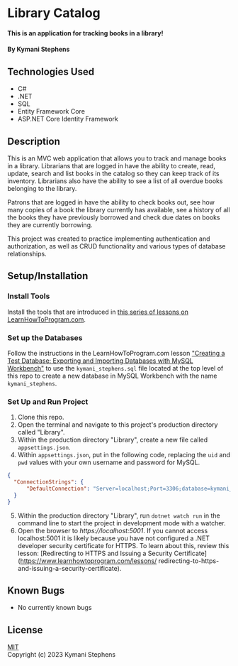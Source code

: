 # Library Catalog

#### This is an application for tracking books in a library!

#### By Kymani Stephens

## Technologies Used

* C#
* .NET
* SQL
* Entity Framework Core
* ASP.NET Core Identity Framework

## Description

This is an MVC web application that allows you to track and manage books in a library. Librarians that are logged in have the ability to create, read, update, search and list books in the catalog so they can keep track of its inventory. Librarians also have the ability to see a list of all overdue books belonging to the library.

Patrons that are logged in have the ability to check books out, see how many copies of a book the library currently has available, see a history of all the books they have previously borrowed and check due dates on books they are currently borrowing. 

This project was created to practice implementing authentication and authorization, as well as CRUD functionality and various types of database relationships.

## Setup/Installation

### Install Tools

Install the tools that are introduced in [this series of lessons on LearnHowToProgram.com](https://www.learnhowtoprogram.com/c-and-net/getting-started-with-c).

### Set up the Databases

Follow the instructions in the LearnHowToProgram.com lesson ["Creating a Test Database: Exporting and Importing Databases with MySQL Workbench"](https://www.learnhowtoprogram.com/c-and-net/database-basics/creating-a-test-database-exporting-and-importing-databases-with-mysql-workbench) to use the `kymani_stephens.sql` file located at the top level of this repo to create a new database in MySQL Workbench with the name `kymani_stephens`.

### Set Up and Run Project

1. Clone this repo.
2. Open the terminal and navigate to this project's production directory called "Library".
3. Within the production directory "Library", create a new file called `appsettings.json`.
4. Within `appsettings.json`, put in the following code, replacing the `uid` and `pwd` values with your own username and password for MySQL.

```json
{
  "ConnectionStrings": {
      "DefaultConnection": "Server=localhost;Port=3306;database=kymani_stephens;uid=[YOUR-USERNAME];pwd=[YOUR-PASSWORD];"
  }
}
```

5. Within the production directory "Library", run `dotnet watch run` in the command line to start the project in development mode with a watcher.
4. Open the browser to _https://localhost:5001_. If you cannot access localhost:5001 it is likely because you have not configured a .NET developer security certificate for HTTPS. To learn about this, review this lesson: [Redirecting to HTTPS and Issuing a Security Certificate](https://www.learnhowtoprogram.com/lessons/ redirecting-to-https-and-issuing-a-security-certificate).

## Known Bugs

* No currently known bugs

## License
[MIT](https://opensource.org/license/mit)
<br>
Copyright (c) 2023 Kymani Stephens